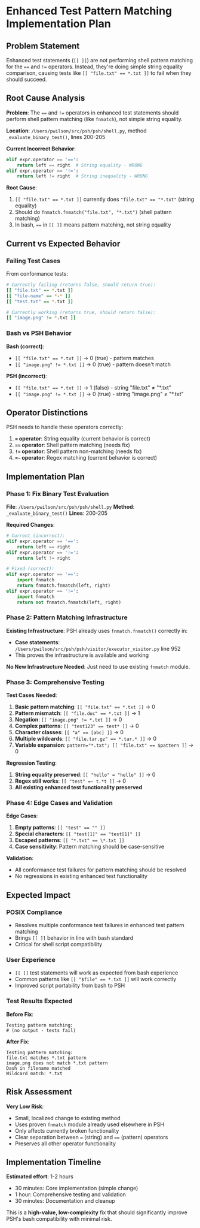 # Enhanced Test Pattern Matching Implementation Plan

## Problem Statement

Enhanced test statements (`[[ ]]`) are not performing shell pattern matching for the `==` and `!=` operators. Instead, they're doing simple string equality comparison, causing tests like `[[ "file.txt" == *.txt ]]` to fail when they should succeed.

## Root Cause Analysis

**Problem**: The `==` and `!=` operators in enhanced test statements should perform shell pattern matching (like `fnmatch`), not simple string equality.

**Location**: `/Users/pwilson/src/psh/psh/shell.py`, method `_evaluate_binary_test()`, lines 200-205

**Current Incorrect Behavior**:
```python
elif expr.operator == '==':
    return left == right  # String equality - WRONG
elif expr.operator == '!=':
    return left != right  # String inequality - WRONG
```

**Root Cause**: 
1. `[[ "file.txt" == *.txt ]]` currently does `"file.txt" == "*.txt"` (string equality)
2. Should do `fnmatch.fnmatch("file.txt", "*.txt")` (shell pattern matching)
3. In bash, `==` in `[[ ]]` means pattern matching, not string equality

## Current vs Expected Behavior

### Failing Test Cases

From conformance tests:
```bash
# Currently failing (returns false, should return true):
[[ "file.txt" == *.txt ]]
[[ "file-name" == *-* ]] 
[[ "test.txt" == *.txt ]]

# Currently working (returns true, should return false):  
[[ "image.png" != *.txt ]]
```

### Bash vs PSH Behavior

**Bash (correct)**:
- `[[ "file.txt" == *.txt ]]` → 0 (true) - pattern matches
- `[[ "image.png" != *.txt ]]` → 0 (true) - pattern doesn't match

**PSH (incorrect)**:
- `[[ "file.txt" == *.txt ]]` → 1 (false) - string "file.txt" ≠ "*.txt"
- `[[ "image.png" != *.txt ]]` → 0 (true) - string "image.png" ≠ "*.txt"

## Operator Distinctions

PSH needs to handle these operators correctly:

1. **`=` operator**: String equality (current behavior is correct)
2. **`==` operator**: Shell pattern matching (needs fix)
3. **`!=` operator**: Shell pattern non-matching (needs fix)  
4. **`=~` operator**: Regex matching (current behavior is correct)

## Implementation Plan

### Phase 1: Fix Binary Test Evaluation
**File**: `/Users/pwilson/src/psh/psh/shell.py`
**Method**: `_evaluate_binary_test()`
**Lines**: 200-205

**Required Changes**:
```python
# Current (incorrect):
elif expr.operator == '==':
    return left == right
elif expr.operator == '!=':
    return left != right

# Fixed (correct):
elif expr.operator == '==':
    import fnmatch
    return fnmatch.fnmatch(left, right)
elif expr.operator == '!=':
    import fnmatch
    return not fnmatch.fnmatch(left, right)
```

### Phase 2: Pattern Matching Infrastructure

**Existing Infrastructure**: PSH already uses `fnmatch.fnmatch()` correctly in:
- **Case statements**: `/Users/pwilson/src/psh/psh/visitor/executor_visitor.py` line 952
- This proves the infrastructure is available and working

**No New Infrastructure Needed**: Just need to use existing `fnmatch` module.

### Phase 3: Comprehensive Testing

**Test Cases Needed**:
1. **Basic pattern matching**: `[[ "file.txt" == *.txt ]]` → 0
2. **Pattern mismatch**: `[[ "file.doc" == *.txt ]]` → 1
3. **Negation**: `[[ "image.png" != *.txt ]]` → 0  
4. **Complex patterns**: `[[ "test123" == test* ]]` → 0
5. **Character classes**: `[[ "a" == [abc] ]]` → 0
6. **Multiple wildcards**: `[[ "file.tar.gz" == *.tar.* ]]` → 0
7. **Variable expansion**: `pattern="*.txt"; [[ "file.txt" == $pattern ]]` → 0

**Regression Testing**:
1. **String equality preserved**: `[[ "hello" = "hello" ]]` → 0
2. **Regex still works**: `[[ "test" =~ t.*t ]]` → 0
3. **All existing enhanced test functionality preserved**

### Phase 4: Edge Cases and Validation

**Edge Cases**:
1. **Empty patterns**: `[[ "test" == "" ]]`
2. **Special characters**: `[[ "test[1]" == "test[1]" ]]`
3. **Escaped patterns**: `[[ "*.txt" == \*.txt ]]`
4. **Case sensitivity**: Pattern matching should be case-sensitive

**Validation**:
- All conformance test failures for pattern matching should be resolved
- No regressions in existing enhanced test functionality

## Expected Impact

### POSIX Compliance
- Resolves multiple conformance test failures in enhanced test pattern matching
- Brings `[[ ]]` behavior in line with bash standard
- Critical for shell script compatibility

### User Experience  
- `[[ ]]` test statements will work as expected from bash experience
- Common patterns like `[[ "$file" == *.txt ]]` will work correctly
- Improved script portability from bash to PSH

### Test Results Expected

**Before Fix**:
```
Testing pattern matching:
# (no output - tests fail)
```

**After Fix**:
```
Testing pattern matching:
file.txt matches *.txt pattern
image.png does not match *.txt pattern
Dash in filename matched
Wildcard match: *.txt
```

## Risk Assessment

**Very Low Risk**:
- Small, localized change to existing method
- Uses proven `fnmatch` module already used elsewhere in PSH
- Only affects currently broken functionality
- Clear separation between `=` (string) and `==` (pattern) operators
- Preserves all other operator functionality

## Implementation Timeline

**Estimated effort**: 1-2 hours
- 30 minutes: Core implementation (simple change)
- 1 hour: Comprehensive testing and validation
- 30 minutes: Documentation and cleanup

This is a **high-value, low-complexity** fix that should significantly improve PSH's bash compatibility with minimal risk.